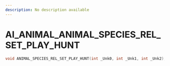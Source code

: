 ```yaml
---
description: No description available 
---
```


# AI_ANIMAL\_ANIMAL_SPECIES_REL_SET_PLAY_HUNT

```cpp
void ANIMAL_SPECIES_REL_SET_PLAY_HUNT(int _Unk0, int _Unk1, int _Unk2);
```